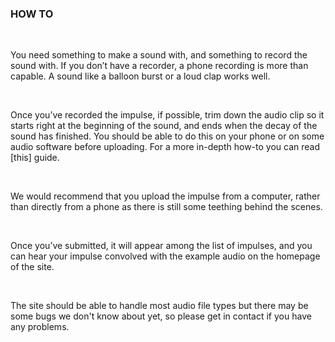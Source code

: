 ### HOW TO

<br>

You need something to make a sound with, and something to record the sound with. If you don’t have a recorder, a phone recording is more than capable. A sound like a balloon burst or a loud clap works well.

<br>

Once you’ve recorded the impulse, if possible, trim down the  audio clip so it starts right at the beginning of the sound, and ends when the decay of the sound has finished. You should be able to do this on your phone or on some audio software before uploading. For a more in-depth how-to you can read [this] guide.

<br>

We would recommend that you upload the impulse from a computer, rather than directly from a phone as there is still some teething behind the scenes.

<br>

Once you’ve submitted, it will appear among the list of impulses, and you can hear your impulse convolved with the example audio on the homepage of the site.

<br>

The site should be able to handle most audio file types but there may be some bugs we don't know about yet, so please get in contact if you have any problems. 
